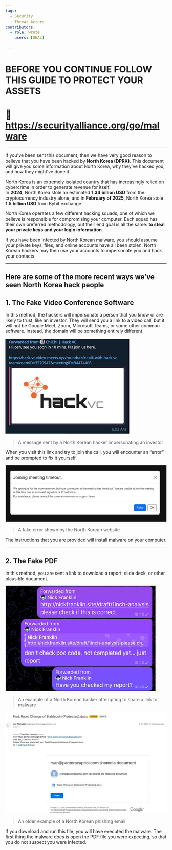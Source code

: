 ```yaml
---
tags:
  - Security
  - Threat Actors
contributors:
  - role: wrote
    users: [SEAL]
  
---
```


# BEFORE YOU CONTINUE FOLLOW THIS GUIDE TO PROTECT YOUR ASSETS

# 🔗 https://securityalliance.org/go/malware  

---

If you’ve been sent this document, then we have very good reason to believe that you have been hacked by **North Korea (DPRK)**. This document will give you some information about North Korea, why they’ve hacked you, and how they might’ve done it.

North Korea is an extremely isolated country that has increasingly relied on cybercrime in order to generate revenue for itself.  
In **2024**, North Korea stole an estimated **1.34 billion USD** from the cryptocurrency industry alone, and in **February of 2025**, North Korea stole **1.5 billion USD** from Bybit exchange.

North Korea operates a few different hacking squads, one of which we believe is responsible for compromising your computer. Each squad has their own preferred methodology, but their end goal is all the same: **to steal your private keys and your login information**.  

If you have been infected by North Korean malware, you should assume your private keys, files, and online accounts have all been stolen. North Korean hackers may then use your accounts to impersonate you and hack your contacts.

---

## Here are some of the more recent ways we’ve seen North Korea hack people

## 1. The Fake Video Conference Software
In this method, the hackers will impersonate a person that you know or are likely to trust, like an investor. They will send you a link to a video call, but it will not be Google Meet, Zoom, Microsoft Teams, or some other common software. Instead, the domain will be something entirely different.



![screenshot](../Playbooks/resources/example1.png)
> A message sent by a North Korean hacker impersonating an investor  

When you visit this link and try to join the call, you will encounter an “error” and be prompted to fix it yourself.  

![screenshot](../Playbooks/resources/example2.png)
> A fake error shown by the North Korean website  

The instructions that you are provided will install malware on your computer.

---

## 2. The Fake PDF
In this method, you are sent a link to download a report, slide deck, or other plausible document.  

![screenshot](../Playbooks/resources/example3.png)
> An example of a North Korean hacker attempting to share a link to malware  


![screenshot](../Playbooks/resources/example4.png)
> An older example of a North Korean phishing email  

If you download and run this file, you will have executed the malware. The first thing the malware does is open the PDF file you were expecting, so that you do not suspect you were infected.